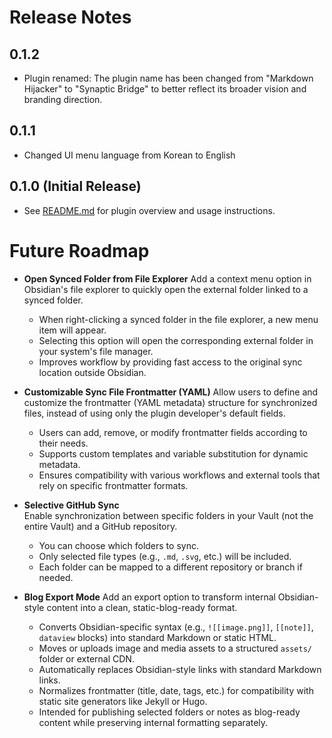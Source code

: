 # Release Notes

## 0.1.2

- Plugin renamed: The plugin name has been changed from "Markdown Hijacker" to "Synaptic Bridge" to better reflect its broader vision and branding direction.

## 0.1.1

- Changed UI menu language from Korean to English

## 0.1.0 (Initial Release)

- See [README.md](./README.md) for plugin overview and usage instructions. 

# Future Roadmap

- **Open Synced Folder from File Explorer**
  Add a context menu option in Obsidian's file explorer to quickly open the external folder linked to a synced folder.
  - When right-clicking a synced folder in the file explorer, a new menu item will appear.
  - Selecting this option will open the corresponding external folder in your system's file manager.
  - Improves workflow by providing fast access to the original sync location outside Obsidian.

- **Customizable Sync File Frontmatter (YAML)**
  Allow users to define and customize the frontmatter (YAML metadata) structure for synchronized files, instead of using only the plugin developer's default fields.
  - Users can add, remove, or modify frontmatter fields according to their needs.
  - Supports custom templates and variable substitution for dynamic metadata.
  - Ensures compatibility with various workflows and external tools that rely on specific frontmatter formats.

- **Selective GitHub Sync**  
  Enable synchronization between specific folders in your Vault (not the entire Vault) and a GitHub repository.  
  - You can choose which folders to sync.
  - Only selected file types (e.g., `.md`, `.svg`, etc.) will be included.
  - Each folder can be mapped to a different repository or branch if needed.

- **Blog Export Mode**
  Add an export option to transform internal Obsidian-style content into a clean, static-blog-ready format.  
  - Converts Obsidian-specific syntax (e.g., `![[image.png]]`, `[[note]]`, `dataview` blocks) into standard Markdown or static HTML.  
  - Moves or uploads image and media assets to a structured `assets/` folder or external CDN.  
  - Automatically replaces Obsidian-style links with standard Markdown links.  
  - Normalizes frontmatter (title, date, tags, etc.) for compatibility with static site generators like Jekyll or Hugo.  
  - Intended for publishing selected folders or notes as blog-ready content while preserving internal formatting separately.